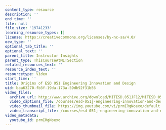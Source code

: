 ```yaml
---
content_type: resource
description: ''
end_time: ''
file: null
file_size: '19741233'
learning_resource_types: []
license: https://creativecommons.org/licenses/by-nc-sa/4.0/
ocw_type: ''
optional_tab_title: ''
optional_text: ''
parent_title: Instructor Insights
parent_type: ThisCourseAtMITSection
related_resources_text: ''
resource_index_text: ''
resourcetype: Video
start_time: ''
title: Origins of ESD 051 Engineering Innovation and Design
uid: baa63270-fb3f-19da-173a-59db92f31b56
video_files:
  archive_url: http://www.archive.org/download/MITESD.051JF12/MITESD_051JF12_video01_origins_of_ESD-051_300k.mp4
  video_captions_file: /courses/esd-051j-engineering-innovation-and-design-fall-2012/47060f3707645cdc957a455f81cb51dd_prmIRgNoexo.vtt
  video_thumbnail_file: https://img.youtube.com/vi/prmIRgNoexo/default.jpg
  video_transcript_file: /courses/esd-051j-engineering-innovation-and-design-fall-2012/1aa6ff2d295d8f2d1beed4452c0892f8_prmIRgNoexo.pdf
video_metadata:
  youtube_id: prmIRgNoexo
---
```

